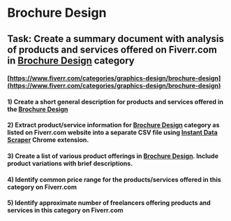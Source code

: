 # Brochure Design
## Task: Create a summary document with analysis of products and services offered on Fiverr.com in [Brochure Design](https://www.fiverr.com/categories/graphics-design/brochure-design) category
#### [https://www.fiverr.com/categories/graphics-design/brochure-design](https://www.fiverr.com/categories/graphics-design/brochure-design)
#### 1) Create a short general description for products and services offered in the [Brochure Design](https://www.fiverr.com/categories/graphics-design/brochure-design)
#### 2) Extract product/service information for [Brochure Design](https://www.fiverr.com/categories/graphics-design/brochure-design) category as listed on Fiverr.com website into a separate CSV file using [Instant Data Scraper](https://chrome.google.com/webstore/detail/instant-data-scraper/ofaokhiedipichpaobibbnahnkdoiiah) Chrome extension.
#### 3) Create a list of various product offerings in [Brochure Design](https://www.fiverr.com/categories/graphics-design/brochure-design). Include product variations with brief descriptions.
#### 4) Identify common price range for the products/services offered in this category on Fiverr.com
#### 5) Identify approximate number of freelancers offering products and services in this category on Fiverr.com

